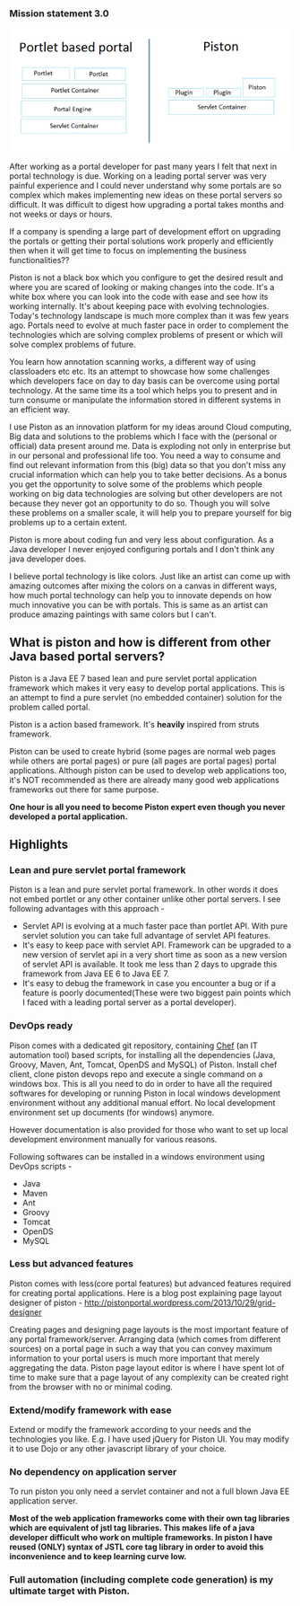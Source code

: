 ### Mission statement 3.0

![Piston vs Portlet](images/portlet-vs-piston.png)

After working as a portal developer for past many years I felt that next in portal technology is due. Working on a leading portal server was very painful experience and I could never understand why some portals are so complex which makes implementing new ideas on these portal servers so difficult. It was difficult to digest how upgrading a portal takes months and not weeks or days or hours. 

If a company is spending a large part of development effort on upgrading the portals or getting their portal solutions work properly and efficiently then when it will get time to focus on implementing the business functionalities??

Piston is not a black box which you configure to get the desired result and where you are scared of looking or making changes into the code. It's a white box where you can look into the code with ease and see how its working internally. It's about keeping pace with evolving technologies. Today's technology landscape is much more complex than it was few years ago. Portals need to evolve at much faster pace in order to complement the technologies which are solving complex problems of present or which will solve complex problems of future.

You learn how annotation scanning works, a different way of using classloaders etc etc. Its an attempt to showcase how some challenges which developers face on day to day basis can be overcome using portal technology. At the same time its a tool which helps you to present and in turn consume or manipulate the information stored in different systems in an efficient way. 

I use Piston as an innovation platform for my ideas around Cloud computing, Big data and solutions to the problems which I face with the (personal or official) data present around me. Data is exploding not only in enterprise but in our personal and professional life too. You need a way to consume and find out relevant information from this (big) data so that you don't miss any crucial information which can help you to take better decisions. As a bonus you get the opportunity to solve some of the problems which people working on big data technologies are solving but other developers are not because they never got an opportunity to do so. Though you will solve these problems on a smaller scale, it will help you to prepare yourself for big problems up to a certain extent.

Piston is more about coding fun and very less about configuration. As a Java developer I never enjoyed configuring portals and I don't think any java developer does. 

I believe portal technology is like colors. Just like an artist can come up with amazing outcomes after mixing the colors on a canvas in different ways, how much portal technology can help you to innovate depends on how much innovative you can be with portals. This is same as an artist can produce amazing paintings with same colors but I can't.

## What is piston and how is different from other Java based portal servers?

Piston is a Java EE 7 based lean and pure servlet portal application framework which makes it very easy to develop portal applications. This is an attempt to find a pure servlet (no embedded container) solution for the problem called portal.

Piston is a action based framework. It's **heavily** inspired from struts framework.

Piston can be used to create hybrid (some pages are normal web pages while others are portal pages) or pure (all pages are portal pages) portal applications. Although piston can be used to develop web applications too, it's NOT recommended as there are already many good web applications frameworks out there for same purpose.

**One hour is all you need to become Piston expert even though you never developed a portal application.**

## Highlights

### Lean and pure servlet portal framework
Piston is a lean and pure servlet portal framework. In other words it does not embed portlet or any other container unlike other portal servers. I see following advantages with this approach -

* Servlet API is evolving at a much faster pace than portlet API. With pure servlet solution you can take full advantage of servlet API features.
* It's easy to keep pace with servlet API. Framework can be upgraded to a new version of servlet api in a very short time as soon as a new version of servlet API is available. It took me less than 2 days to upgrade this framework from Java EE 6 to Java EE 7.
* It's easy to debug the framework in case you encounter a bug or if a feature is poorly documented(These were two biggest pain points which I faced with a leading portal server as a portal developer).

### DevOps ready
Pison comes with a dedicated git repository, containing [Chef](https://www.getchef.com/) (an IT automation tool) based scripts, for installing all the dependencies (Java, Groovy, Maven, Ant, Tomcat, OpenDS and MySQL) of Piston. Install chef client, clone piston devops repo and execute a single command on a windows box. This is all you need to do in order to have all the required softwares for developing or running Piston in local windows development environment without any additional manual effort. No local development environment set up documents (for windows) anymore.

However documentation is also provided for those who want to set up local development environment manually for various reasons.

Following softwares can be installed in a windows environment using DevOps scripts  -
* Java
* Maven
* Ant
* Groovy
* Tomcat
* OpenDS
* MySQL


### Less but advanced features
Piston comes with less(core portal features) but advanced features required for creating portal applications. Here is a blog post explaining page layout designer of piston -
http://pistonportal.wordpress.com/2013/10/29/grid-designer

Creating pages and designing page layouts is the most important feature of any portal framework/server. Arranging data (which comes from different sources) on a portal page in such a way that you can convey maximum information to your portal users is much more important that merely aggregating the data. Piston page layout editor is where I have spent lot of time to make sure that a page layout of any complexity can be created right from the browser with no or minimal coding.

### Extend/modify framework with ease
Extend or modify the framework according to your needs and the technologies you like. E.g. I have used jQuery for Piston UI. You may modify it to use Dojo or any other javascript library of your choice.

### No dependency on application server
To run piston you only need a servlet container and not a full blown Java EE application server.

**Most of the web application frameworks come with their own tag libraries which are equivalent of jstl tag libraries. This makes life of a java developer difficult who work on multiple frameworks. In piston I have reused (ONLY) syntax of JSTL core tag library in order to avoid this inconvenience and to keep learning curve low.**

### Full automation (including complete code generation) is my ultimate target with Piston.